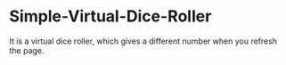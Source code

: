 # Simple-Virtual-Dice-Roller
It is a virtual dice roller, which gives a different number when you refresh the page.
